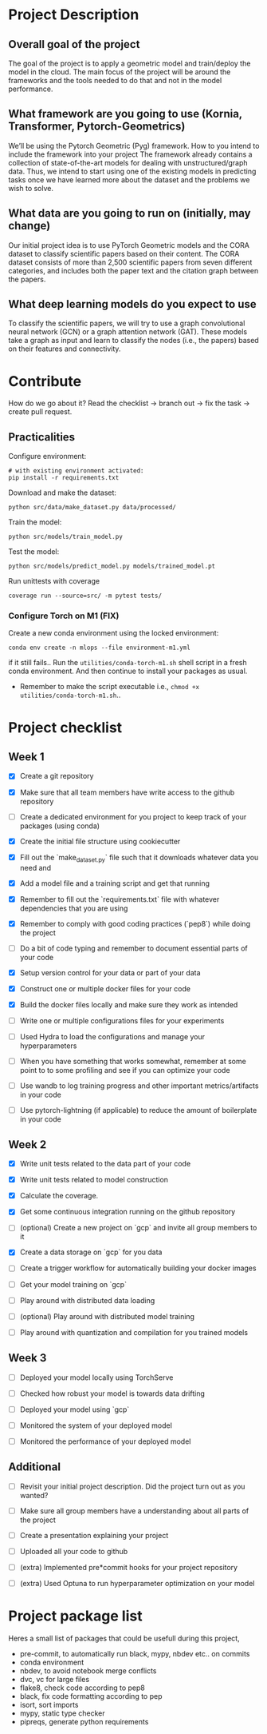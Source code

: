 # Project Description

## Overall goal of the project
The goal of the project is to apply a geometric model and train/deploy the model in the cloud. The main focus of the project will be around the frameworks and the tools needed to do that and not in the model performance.

## What framework are you going to use (Kornia, Transformer, Pytorch-Geometrics)
We’ll be using the Pytorch Geometric (Pyg) framework.
How to you intend to include the framework into your project
The framework already contains a collection of state-of-the-art models for dealing with unstructured/graph data. Thus, we intend to start using one of the existing models in predicting tasks once we have learned more about the dataset and the problems we wish to solve.

## What data are you going to run on (initially, may change)
Our initial project idea is to use PyTorch Geometric models and the CORA dataset to classify scientific papers based on their content. The CORA dataset consists of more than 2,500 scientific papers from seven different categories, and includes both the paper text and the citation graph between the papers.

## What deep learning models do you expect to use
To classify the scientific papers, we will try to use a graph convolutional neural network (GCN) or a graph attention network (GAT). These models take a graph as input and learn to classify the nodes (i.e., the papers) based on their features and connectivity.

# Contribute
How do we go about it? Read the checklist -> branch out -> fix the task -> create pull request.


## Practicalities

Configure environment:

    # with existing environment activated:
    pip install -r requirements.txt

Download and make the dataset:
```
python src/data/make_dataset.py data/processed/
```

Train the model:
```
python src/models/train_model.py
```

Test the model:
```
python src/models/predict_model.py models/trained_model.pt
```

Run unittests with coverage
```
coverage run --source=src/ -m pytest tests/
```

### Configure Torch on M1 (FIX)
Create a new conda environment using the locked environment:
```
conda env create -n mlops --file environment-m1.yml
```
if it still fails.. Run the `utilities/conda-torch-m1.sh` shell script in a fresh conda environment. And then continue to install your packages as usual.
- Remember to make the script executable i.e., `chmod +x utilities/conda-torch-m1.sh`..

# Project checklist

## Week 1

-   [X] Create a git repository
-   [X] Make sure that all team members have write access to the github repository
-   [ ] Create a dedicated environment for you project to keep track of your packages (using conda)
-   [X] Create the initial file structure using cookiecutter
-   [X] Fill out the \`make<sub>dataset.py</sub>\` file such that it downloads whatever data you need and
-   [X] Add a model file and a training script and get that running
-   [X] Remember to fill out the \`requirements.txt\` file with whatever dependencies that you are using
-   [X] Remember to comply with good coding practices (\`pep8\`) while doing the project
-   [ ] Do a bit of code typing and remember to document essential parts of your code
-   [X] Setup version control for your data or part of your data
-   [X] Construct one or multiple docker files for your code
-   [X] Build the docker files locally and make sure they work as intended
-   [ ] Write one or multiple configurations files for your experiments
-   [ ] Used Hydra to load the configurations and manage your hyperparameters
-   [ ] When you have something that works somewhat, remember at some point to to some profiling and see if
    you can optimize your code
-   [ ] Use wandb to log training progress and other important metrics/artifacts in your code
-   [ ] Use pytorch-lightning (if applicable) to reduce the amount of boilerplate in your code


<a id="org59b93c8"></a>

## Week 2

-   [X] Write unit tests related to the data part of your code
-   [X] Write unit tests related to model construction
-   [X] Calculate the coverage.
-   [X] Get some continuous integration running on the github repository
-   [ ] (optional) Create a new project on \`gcp\` and invite all group members to it
-   [X] Create a data storage on \`gcp\` for you data
-   [ ] Create a trigger workflow for automatically building your docker images
-   [ ] Get your model training on \`gcp\`
-   [ ] Play around with distributed data loading
-   [ ] (optional) Play around with distributed model training
-   [ ] Play around with quantization and compilation for you trained models


<a id="orgf0bbc13"></a>

## Week 3

-   [ ] Deployed your model locally using TorchServe
-   [ ] Checked how robust your model is towards data drifting
-   [ ] Deployed your model using \`gcp\`
-   [ ] Monitored the system of your deployed model
-   [ ] Monitored the performance of your deployed model


<a id="org8196375"></a>

## Additional

-   [ ] Revisit your initial project description. Did the project turn out as you wanted?
-   [ ] Make sure all group members have a understanding about all parts of the project
-   [ ] Create a presentation explaining your project
-   [ ] Uploaded all your code to github
-   [ ] (extra) Implemented pre\*commit hooks for your project repository
-   [ ] (extra) Used Optuna to run hyperparameter optimization on your model


<a id="orge6c5843"></a>

# Project package list

Heres a small list of packages that could be usefull during this project,

-   pre-commit, to automatically run black, mypy, nbdev etc.. on commits
-   conda environment
-   nbdev, to avoid notebook merge conflicts
-   dvc, vc for large files
-   flake8, check code according to pep8
-   black, fix code formatting according to pep
-   isort, sort imports
-   mypy, static type checker
-   pipreqs, generate python requirements
